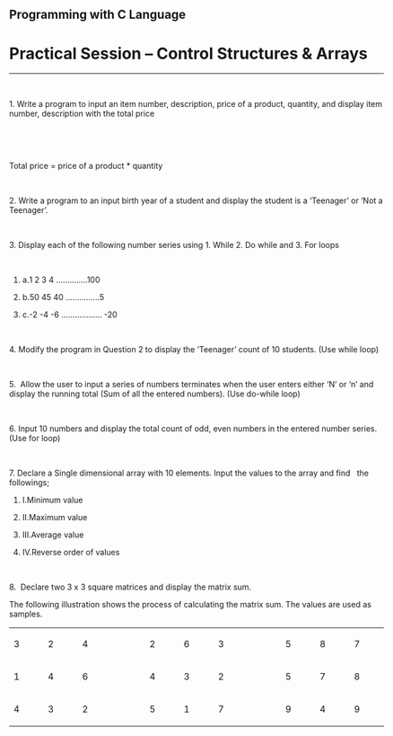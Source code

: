 ## Programming with C Language
# Practical Session – Control Structures & Arrays
_________________________________________________________________________________________________________________________________________________________

</head><body dir="ltr" style="max-width:8.2681in;margin-top:1in; margin-bottom:0.5in; margin-left:1in; margin-right:1in; "><p class="P8"><a id="_Hlk33110201"/><p class="P11"> </p><p class="P15"><span class="T2">1. Write a program to input an item number, description, price of a product, quantity, and display item number, description with the total price </span></p><p class="P11"> </p><p class="P11"> </p><p class="P15"><span class="T2">Total price = price of a product * quantity</span></p><p class="P11"> </p><p class="P15"><span class="T2">2. Write a program to an input birth year of a student and display the student is a ‘Teenager’ or ‘Not a Teenager’.</span></p><p class="P11"> </p><p class="P2"><span class="T4">3. Display each of the following number series using 1. While 2. Do while and 3. For loops</span></p><p class="P5"> </p><ol><li><p class="P3" style="margin-left:0cm;"><span class="ListLabel_20_55" style="display:block;float:left;min-width:0cm;">a.</span><span class="T4">1 2 3 4 …………..100</span><span class="odfLiEnd"/> </p></li><li><p class="P3" style="margin-left:0cm;"><span class="ListLabel_20_55" style="display:block;float:left;min-width:0cm;">b.</span><span class="T4">50 45 40 …………...5</span><span class="odfLiEnd"/> </p></li><li><p class="P3" style="margin-left:0cm;"><span class="ListLabel_20_55" style="display:block;float:left;min-width:0cm;">c.</span><span class="T4">-2 -4 -6 ……………… -20</span><span class="odfLiEnd"/> </p></li></ol><p class="P5"> </p><p class="P2"><span class="T4">4. Modify the program in Question 2 to display the ‘Teenager’ count of 10 students. (Use while loop)</span></p><p class="P5"> </p><p class="P2"><span class="T4">5.  Allow the user to input a series of numbers terminates when the user enters either ‘N’ or ‘n’ and display the running total (Sum of all the entered numbers). (Use do-while loop)</span></p><p class="P5"> </p><p class="P2"><span class="T4">6. Input 10 numbers and display the total count of odd, even numbers in the entered number series. (Use for loop)</span></p><p class="P5"> </p><p class="P2"><span class="T4">7. </span><span class="T5">Declare a Single dimensional array with 10 elements. Input the values to the array and find   the followings;</span></p><ol><li><p class="P4" style="margin-left:0cm;"><span class="ListLabel_20_28" style="display:block;float:left;min-width:0cm;">I.</span><span class="T5">Minimum value</span><span class="odfLiEnd"/> </p></li><li><p class="P4" style="margin-left:0cm;"><span class="ListLabel_20_28" style="display:block;float:left;min-width:0cm;">II.</span><span class="T5">Maximum value</span><span class="odfLiEnd"/> </p></li><li><p class="P4" style="margin-left:0cm;"><span class="ListLabel_20_28" style="display:block;float:left;min-width:0cm;">III.</span><span class="T5">Average value</span><span class="odfLiEnd"/> </p></li><li><p class="P4" style="margin-left:0cm;"><span class="ListLabel_20_28" style="display:block;float:left;min-width:0cm;">IV.</span><span class="T5">Reverse order of values</span><span class="odfLiEnd"/> </p></li></ol><p class="P12"> </p><p class="Standard"><span class="T2">8.  </span><span class="T3">Declare two 3 x 3 square matrices and display the matrix sum.</span></p><p class="P10"><span class="T3">The following illustration shows the process of calculating the matrix sum. The values are used as samples.</span></p><div class="P13"/><table border="0" cellspacing="0" cellpadding="0" class="Table1"><colgroup><col width="63"/><col width="63"/><col width="63"/><col width="63"/><col width="63"/><col width="63"/><col width="63"/><col width="63"/><col width="63"/><col width="63"/><col width="63"/></colgroup><tr class="Table11"><td style="text-align:left;width:0.5674in; " class="Table1_A1"><p class="P16"><span class="T3">3</span></p></td><td style="text-align:left;width:0.5694in; " class="Table1_A1"><p class="P16"><span class="T3">2</span></p></td><td style="text-align:left;width:0.5681in; " class="Table1_A1"><p class="P16"><span class="T3">4</span></p></td><td rowspan="3" style="text-align:left;width:0.5701in; " class="Table1_A1"><div class="P14"/></td><td style="text-align:left;width:0.5688in; " class="Table1_A1"><p class="P16"><span class="T3">2</span></p></td><td style="text-align:left;width:0.5708in; " class="Table1_A1"><p class="P16"><span class="T3">6</span></p></td><td style="text-align:left;width:0.5688in; " class="Table1_A1"><p class="P16"><span class="T3">3</span></p></td><td rowspan="3" style="text-align:left;width:0.5694in; " class="Table1_A1"><div class="P14"/></td><td style="text-align:left;width:0.5688in; " class="Table1_A1"><p class="P16"><span class="T3">5</span></p></td><td style="text-align:left;width:0.5701in; " class="Table1_A1"><p class="P16"><span class="T3">8</span></p></td><td style="text-align:left;width:0.5681in; " class="Table1_A1"><p class="P16"><span class="T3">7</span></p></td></tr><tr class="Table11"><td style="text-align:left;width:0.5674in; " class="Table1_A1"><p class="P16"><span class="T3">1</span></p></td><td style="text-align:left;width:0.5694in; " class="Table1_A1"><p class="P16"><span class="T3">4</span></p></td><td style="text-align:left;width:0.5681in; " class="Table1_A1"><p class="P16"><span class="T3">6</span></p></td><td style="text-align:left;width:0.5688in; " class="Table1_A1"><p class="P16"><span class="T3">4</span></p></td><td style="text-align:left;width:0.5708in; " class="Table1_A1"><p class="P16"><span class="T3">3</span></p></td><td style="text-align:left;width:0.5688in; " class="Table1_A1"><p class="P16"><span class="T3">2</span></p></td><td style="text-align:left;width:0.5688in; " class="Table1_A1"><p class="P16"><span class="T3">5</span></p></td><td style="text-align:left;width:0.5701in; " class="Table1_A1"><p class="P16"><span class="T3">7</span></p></td><td style="text-align:left;width:0.5681in; " class="Table1_A1"><p class="P16"><span class="T3">8</span></p></td></tr><tr class="Table11"><td style="text-align:left;width:0.5674in; " class="Table1_A1"><p class="P16"><span class="T3">4</span></p></td><td style="text-align:left;width:0.5694in; " class="Table1_A1"><p class="P16"><span class="T3">3</span></p></td><td style="text-align:left;width:0.5681in; " class="Table1_A1"><p class="P16"><span class="T3">2</span></p></td><td style="text-align:left;width:0.5688in; " class="Table1_A1"><p class="P16"><span class="T3">5</span></p></td><td style="text-align:left;width:0.5708in; " class="Table1_A1"><p class="P16"><span class="T3">1</span></p></td><td style="text-align:left;width:0.5688in; " class="Table1_A1"><p class="P16"><span class="T3">7</span></p></td><td style="text-align:left;width:0.5688in; " class="Table1_A1"><p class="P16"><span class="T3">9</span></p></td><td style="text-align:left;width:0.5701in; " class="Table1_A1"><p class="P16"><span class="T3">4</span></p></td><td style="text-align:left;width:0.5681in; " class="Table1_A1"><p class="P16"><span class="T3">9</span></p></td></tr></table><p class="Standard"> </p></body></html>
